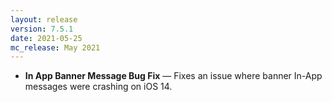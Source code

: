 ```yaml
---
layout: release
version: 7.5.1
date: 2021-05-25
mc_release: May 2021
---
```


* **In App Banner Message Bug Fix** — Fixes an issue where banner In-App messages were crashing on iOS 14.
